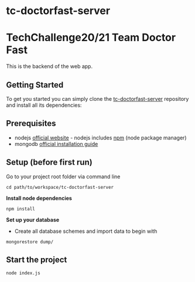 # tc-doctorfast-server
# TechChallenge20/21 Team Doctor Fast

This is the backend of the web app.

## Getting Started

To get you started you can simply clone the [tc-doctorfast-server](hhttps://github.com/hoffmaju/tc-doctorfast-server/) repository and install all its dependencies:

## Prerequisites
* nodejs [official website](https://nodejs.org/en/) - nodejs includes [npm](https://www.npmjs.com/) (node package manager)
* mongodb [official installation guide](https://docs.mongodb.org/manual/administration/install-community/)

## Setup (before first run)

Go to your project root folder via command line
```
cd path/to/workspace/tc-doctorfast-server
```

**Install node dependencies**

```
npm install
```

**Set up your database**

* Create all database schemes and import data to begin with
```
mongorestore dump/
```

## Start the project

```bash
node index.js
```

